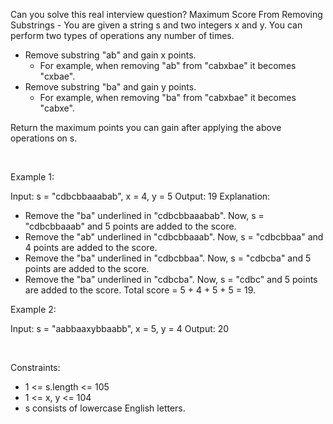 Can you solve this real interview question? Maximum Score From Removing Substrings - You are given a string s and two integers x and y. You can perform two types of operations any number of times.

 * Remove substring "ab" and gain x points.
   * For example, when removing "ab" from "cabxbae" it becomes "cxbae".
 * Remove substring "ba" and gain y points.
   * For example, when removing "ba" from "cabxbae" it becomes "cabxe".

Return the maximum points you can gain after applying the above operations on s.

 

Example 1:


Input: s = "cdbcbbaaabab", x = 4, y = 5
Output: 19
Explanation:
- Remove the "ba" underlined in "cdbcbbaaabab". Now, s = "cdbcbbaaab" and 5 points are added to the score.
- Remove the "ab" underlined in "cdbcbbaaab". Now, s = "cdbcbbaa" and 4 points are added to the score.
- Remove the "ba" underlined in "cdbcbbaa". Now, s = "cdbcba" and 5 points are added to the score.
- Remove the "ba" underlined in "cdbcba". Now, s = "cdbc" and 5 points are added to the score.
Total score = 5 + 4 + 5 + 5 = 19.

Example 2:


Input: s = "aabbaaxybbaabb", x = 5, y = 4
Output: 20


 

Constraints:

 * 1 <= s.length <= 105
 * 1 <= x, y <= 104
 * s consists of lowercase English letters.